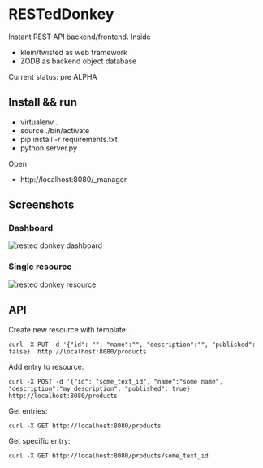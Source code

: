 RESTedDonkey
============

Instant REST API backend/frontend.
Inside

 * klein/twisted as web framework
 * ZODB as backend object database

Current status: pre ALPHA

Install && run
--------------
 * virtualenv .
 * source ./bin/activate
 * pip install -r requirements.txt
 * python server.py

Open

 * http://localhost:8080/\_manager
 
Screenshots
-----------
### Dashboard
![rested donkey dashboard](https://dl.dropboxusercontent.com/u/185133/gh/RESTedDonkey/manager-dashboard.jpg)

### Single resource
![rested donkey resource](https://dl.dropboxusercontent.com/u/185133/gh/RESTedDonkey/manager-resource.jpg)


API
---

Create new resource with template:

    curl -X PUT -d '{"id": "", "name":"", "description":"", "published": false}' http://localhost:8080/products

Add entry to resource:

    curl -X POST -d '{"id": "some_text_id", "name":"some name", "description":"my description", "published": true}' http://localhost:8080/products

Get entries:

    curl -X GET http://localhost:8080/products

Get specific entry:

    curl -X GET http://localhost:8080/products/some_text_id
